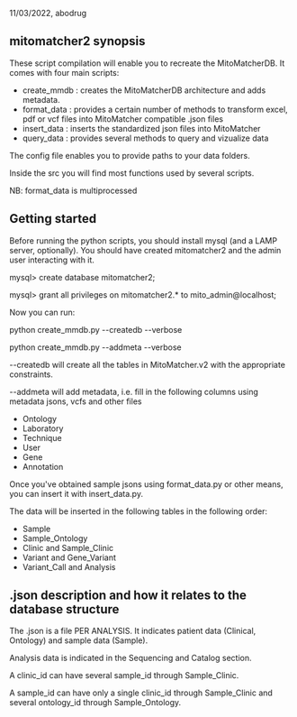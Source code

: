 11/03/2022, abodrug

## mitomatcher2 synopsis

These script compilation will enable you to recreate the MitoMatcherDB. It comes with four main scripts:

-	create_mmdb : creates the MitoMatcherDB architecture and adds metadata.
-	format_data : provides a certain number of methods to transform excel, pdf or vcf files into MitoMatcher compatible .json files
-	insert_data : inserts the standardized json files into MitoMatcher
-	query_data : provides several methods to query and vizualize data

The config file enables you to provide paths to your data folders.

Inside the src you will find most functions used by several scripts.

NB: format_data is multiprocessed
## Getting started

Before running the python scripts, you should install mysql (and a LAMP server, optionally).
You should have created mitomatcher2 and the admin user interacting with it.

mysql> create database mitomatcher2;

mysql> grant all privileges on mitomatcher2.* to mito_admin@localhost;

Now you can run:

python create_mmdb.py --createdb --verbose

python create_mmdb.py --addmeta --verbose

--createdb will create all the tables in MitoMatcher.v2 with the appropriate constraints.

--addmeta will add metadata, i.e. fill in the following columns using metadata jsons, vcfs and other files

-	Ontology
-	Laboratory
-	Technique
-	User
-	Gene
-	Annotation

Once you've obtained sample jsons using format_data.py or other means, you can insert it with insert_data.py.

The data will be inserted in the following tables in the following order:
-	Sample
-	Sample_Ontology
-	Clinic and Sample_Clinic
-	Variant and Gene_Variant
-	Variant_Call and Analysis

## .json description and how it relates to the database structure
The .json is a file PER ANALYSIS. It indicates patient data (Clinical, Ontology) and sample data (Sample).

Analysis data is indicated in the Sequencing and Catalog section.

A clinic_id can have several sample_id through Sample_Clinic.

A sample_id can have only a single clinic_id through Sample_Clinic and several ontology_id through Sample_Ontology.
